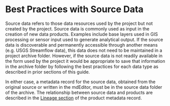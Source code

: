 # Best Practices with Source Data


Source data refers to those data resources used by the project but not created by the project. Source data is commonly used as input in the creation of new data products. Examples include base layers used in GIS processing or sensor input used to generate analytical output. If the source data is discoverable and permanently accessible through another means (e.g. USGS Streamflow data), this data does not need to be maintained in a project archive folder. However, if the source data is not readily available in the form used by the project it would be appropriate to save that information in the archive folder by following the best practices for each data type as described in prior sections of this guide.

In either case, a metadata record for the source data, obtained from the original source or written in the mdEditor, must be in the source data folder of the archive. The relationship between source data and products are described in the [Lineage section](https://app.gitbook.com/@ak-region-dst/s/alaska-region-mdeditor-interim-user-guide/product-entry-guidance/lineage-tab) of the product metadata record.
